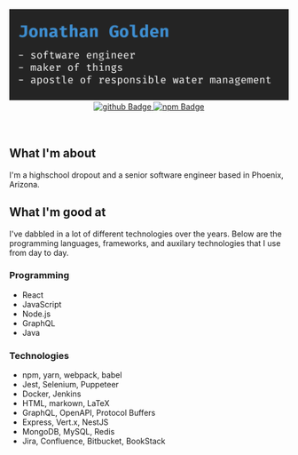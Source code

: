 <div id="header" align="center">
  <img src="https://raw.githubusercontent.com/jongolden/jongolden/main/gh-header-image-cropped.png" alt="banner that says Jonathan Golden - software engineer, maker of things, and apostle of water management">
  <div id="badges">
    <a href="https://github.com/jongolden">
        <img src="https://img.shields.io/badge/GitHub-181717?style=for-the-badge&logo=github&logoColor=white" alt="github Badge"/>
    </a>
    <a href="https://www.npmjs.com/~jongolden">
        <img src="https://img.shields.io/badge/npm-CB3837?style=for-the-badge&logo=npm&logoColor=white" alt="npm Badge"/>
    </a>
    </div>
</div>
<br></br>

## What I'm about
I'm a highschool dropout and a senior software engineer based in Phoenix, Arizona.

## What I'm good at
I've dabbled in a lot of different technologies over the years. Below are the programming languages, frameworks, and auxilary technologies that I use from day to day.

### Programming
- React
- JavaScript
- Node.js
- GraphQL
- Java

### Technologies
- npm, yarn, webpack, babel
- Jest, Selenium, Puppeteer
- Docker, Jenkins
- HTML, markown, LaTeX
- GraphQL, OpenAPI, Protocol Buffers
- Express, Vert.x, NestJS
- MongoDB, MySQL, Redis
- Jira, Confluence, Bitbucket, BookStack
